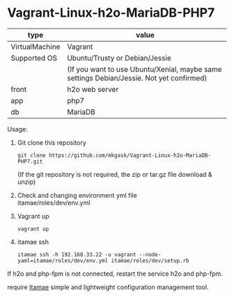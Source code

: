 # Vagrant-Linux-h2o-MariaDB-PHP7

| type | value |
|------|-------|
| VirtualMachine | Vagrant |
| Supported OS | Ubuntu/Trusty or Debian/Jessie |
| | (If you want to use Ubuntu/Xenial, maybe same settings Debian/Jessie. Not yet confirmed) |
| front | h2o web server |
| app   | php7 |
| db    | MariaDB |


Usage:

1. Git clone this repository  
    ``` 
    git clone https://github.com/mkgask/Vagrant-Linux-h2o-MariaDB-PHP7.git  
    ```  
    (If the git repository is not required, the zip or tar.gz file download & unzip)

2. Check and changing environment yml file  
    itamae/roles/dev/env.yml

3. Vagrant up  
    ```
    vagrant up
    ```

4. itamae ssh  
    ```
    itamae ssh -h 192.168.33.22 -u vagrant --node-yaml=itamae/roles/dev/env.yml itamae/roles/dev/setup.rb
    ```

If h2o and php-fpm is not connected, restart the service h2o and php-fpm.

require [Itamae](https://github.com/itamae-kitchen/itamae) simple and lightweight configuration management tool.